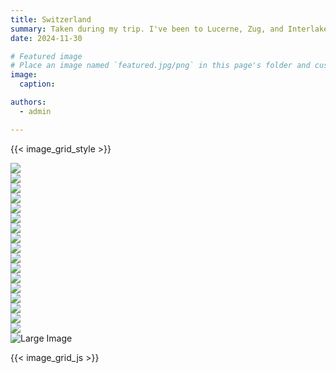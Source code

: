 ```yaml
---
title: Switzerland
summary: Taken during my trip. I've been to Lucerne, Zug, and Interlaken.
date: 2024-11-30

# Featured image
# Place an image named `featured.jpg/png` in this page's folder and customize its options here.
image:
  caption: 

authors:
  - admin

---
```


{{< image_grid_style >}}

<div class="image-scroll" id="imageScroll">
  <div class="image-scroll-item" data-full-image=https://pic4.zhimg.com/80/v2-e8732a33a24c69e342cdbb7514137f2f_1440w.jpg>
    <img src="https://pic4.zhimg.com/80/v2-e8732a33a24c69e342cdbb7514137f2f_1440w.jpg">
  </div>

  <div class="image-scroll-item" data-full-image=https://pica.zhimg.com/80/v2-c4efafb8f20c251aca6d3381e2b80b4e_1440w.jpg>
    <img src="https://pica.zhimg.com/80/v2-c4efafb8f20c251aca6d3381e2b80b4e_1440w.jpg">
  </div>

  <div class="image-scroll-item" data-full-image=https://picx.zhimg.com/80/v2-89ff6f0d95c4f3ddfb0322c7fe5b5aab_1440w.jpg>
    <img src="https://picx.zhimg.com/80/v2-89ff6f0d95c4f3ddfb0322c7fe5b5aab_1440w.jpg">
  </div>

  <div class="image-scroll-item" data-full-image=https://pic3.zhimg.com/80/v2-71d038b736614ef2ebe44c61eaade8f0_1440w.jpg>
    <img src="https://pic3.zhimg.com/80/v2-71d038b736614ef2ebe44c61eaade8f0_1440w.jpg">
  </div>

  <div class="image-scroll-item" data-full-image=https://pic2.zhimg.com/80/v2-bcdf6909418eaf56b1d84f28ac000235_1440w.jpg>
    <img src="https://pic2.zhimg.com/80/v2-bcdf6909418eaf56b1d84f28ac000235_1440w.jpg">
  </div>

  <div class="image-scroll-item" data-full-image=https://pica.zhimg.com/80/v2-34fdc68ee46a36cc3eda20ab2970a7e0_1440w.jpg>
    <img src="https://pica.zhimg.com/80/v2-34fdc68ee46a36cc3eda20ab2970a7e0_1440w.jpg">
  </div>

  <div class="image-scroll-item" data-full-image=https://pic1.zhimg.com/80/v2-cf981b1c9297f6586c6c3a7eb9ce4d8c_1440w.jpg>
    <img src="https://pic1.zhimg.com/80/v2-cf981b1c9297f6586c6c3a7eb9ce4d8c_1440w.jpg">
  </div>

  <div class="image-scroll-item" data-full-image=https://picx.zhimg.com/80/v2-316e5fb6e00f383063c180978dcb1215_1440w.jpg>
    <img src="https://picx.zhimg.com/80/v2-316e5fb6e00f383063c180978dcb1215_1440w.jpg">
  </div>

  <div class="image-scroll-item" data-full-image=https://pic4.zhimg.com/80/v2-c8ea3ab159795f99d0d8c571c821673d_1440w.jpg>
    <img src="https://pic4.zhimg.com/80/v2-c8ea3ab159795f99d0d8c571c821673d_1440w.jpg">
  </div>

  <div class="image-scroll-item" data-full-image=https://pic4.zhimg.com/80/v2-b67d3446c64728374fae94f7b4e6804f_1440w.jpg>
    <img src="https://pic4.zhimg.com/80/v2-b67d3446c64728374fae94f7b4e6804f_1440w.jpg">
  </div>

  <div class="image-scroll-item" data-full-image=https://pic2.zhimg.com/80/v2-e4aab85400ce5291de3e740fbfecaf8d_1440w.jpg>
    <img src="https://pic2.zhimg.com/80/v2-e4aab85400ce5291de3e740fbfecaf8d_1440w.jpg">
  </div>

  <div class="image-scroll-item" data-full-image=https://pic1.zhimg.com/80/v2-e084f3d0b31848a404ab70ffd12b691c_1440w.jpg>
    <img src="https://pic1.zhimg.com/80/v2-e084f3d0b31848a404ab70ffd12b691c_1440w.jpg">
  </div>

  <div class="image-scroll-item" data-full-image=https://pic2.zhimg.com/80/v2-c76229f0a40058d6eb00f9eff81b4ac3_1440w.jpg>
    <img src="https://pic2.zhimg.com/80/v2-c76229f0a40058d6eb00f9eff81b4ac3_1440w.jpg">
  </div>

  <div class="image-scroll-item" data-full-image=https://picx.zhimg.com/80/v2-7376d33a2a7503b77593c332e53cb46b_1440w.jpg>
    <img src="https://picx.zhimg.com/80/v2-7376d33a2a7503b77593c332e53cb46b_1440w.jpg">
  </div>

  <div class="image-scroll-item" data-full-image=https://pic1.zhimg.com/80/v2-958eb5d5f0c6e93271dd827807af6ac2_1440w.jpg>
    <img src="https://pic1.zhimg.com/80/v2-958eb5d5f0c6e93271dd827807af6ac2_1440w.jpg">
  </div>

  <div class="image-scroll-item" data-full-image=https://pic1.zhimg.com/80/v2-5dbcfbfeb039ba9aec639b79b13c101a_1440w.jpg>
    <img src="https://pic1.zhimg.com/80/v2-5dbcfbfeb039ba9aec639b79b13c101a_1440w.jpg">
  </div>

  <div class="image-scroll-item" data-full-image=https://pic4.zhimg.com/80/v2-fe5a53c30d2101b911abcb2f629a005f_1440w.jpg>
    <img src="https://pic4.zhimg.com/80/v2-fe5a53c30d2101b911abcb2f629a005f_1440w.jpg">
  </div>
</div>

<!-- The large image display area -->
<div class="large-image-container" id="largeImageContainer">
  <img src="https://pic4.zhimg.com/80/v2-e8732a33a24c69e342cdbb7514137f2f_1440w.jpg" alt="Large Image" id="largeImage">
</div>

{{< image_grid_js >}}
